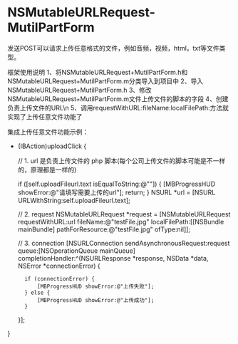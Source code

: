 # NSMutableURLRequest-MutilPartForm
发送POST可以请求上传任意格式的文件，例如音频，视频，html，txt等文件类型。

框架使用说明
1、将NSMutableURLRequest+MutilPartForm.h和NSMutableURLRequest+MutilPartForm.m分类导入到项目中
2、导入NSMutableURLRequest+MutilPartForm.h
3、修改NSMutableURLRequest+MutilPartForm.m文件上传文件的脚本的字段
4、创建负责上传文件的URL\n
5、调用requestWithURL:fileName:localFilePath:方法就实现了上传任意文件功能了

集成上传任意文件功能示例：
- (IBAction)uploadClick {
    
    // 1. url 是负责上传文件的 php 脚本(每个公司上传文件的脚本可能是不一样的，原理都是一样的)
    
    if ([self.uploadFileurl.text isEqualToString:@""]) {
        [MBProgressHUD showError:@"请填写需要上传的url"];
        return;
    }
    NSURL *url = [NSURL URLWithString:self.uploadFileurl.text];
    
    // 2. request
    NSMutableURLRequest *request = [NSMutableURLRequest requestWithURL:url fileName:@"testFile.jpg" localFilePath:[[NSBundle mainBundle] pathForResource:@"testFile.jpg" ofType:nil]];
    
    // 3. connection
    [NSURLConnection sendAsynchronousRequest:request queue:[NSOperationQueue mainQueue] completionHandler:^(NSURLResponse *response, NSData *data, NSError *connectionError) {
        
 
        if (connectionError) {
            [MBProgressHUD showError:@"上传失败"];
        } else {
            [MBProgressHUD showError:@"上传成功"];
        }
    }];

}
